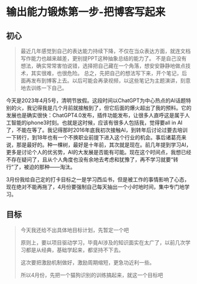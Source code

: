 # 输出能力锻炼第一步-把博客写起来

## 初心

> 最近几年感觉到自己的表达能力持续下降，不仅在当众表达方面，就连文档写作能力也越来越差，更别提PPT这种抽象总结的能力了。
> 不是自己没有想法，确实常常害怕说错，选择把自己藏在一个角落，想安安静静地做点技术，其实很难，也很危险。
> 总之，先把自己的想法写下来，开个笔记，后面再发布到博客上去。以后可能会再录视频，以这些笔记为主题演讲，刻意地去训练一下自己。

今天是2023年4月5号，清明节放假。这段时间以ChatGPT为中心热点的AI话题特别的火，我记得我是几个月前就接触到了，但它后面的爆火超出了我的预料。它的发展也是确实很快：ChatGPT4.0发布，插件功能发布，让很多人直呼这是属于人工智能的iphone3时刻。也就是这时候，应该有很多人包括我，觉得要all in AI了，不能在等了。我记得那时2016年底我初次接触AI，到转年后讨论过要去培训一下转行，到18年也有一个不换职业前提下进入这个行业的机会。事后诸葛亮来说，那是最好的。种一棵树，最好是十年前，其次就是现在。前几年提到学习AI，更多是讨论个人的优劣势，AI的大发展是否能有可能。现在这个时间点，我想已经不存在疑问了，且从个人角度也没有余地去考虑和犹豫了，再不学习就要“转行”了，被迫的那种——淘汰。

3月份我给自己定的打卡目标之一是学习西瓜书，但是被工作的事情影响了心态，现在绝对不能再拖了，4月份要强制自己每天抽出一个小时地时间，集中专门地学习。


## 目标

> 今天我还给不出具体地目标计划，先暂定一个吧
>
> 原则上，要以项目驱动学习，毕竟AI涉及的知识面实在太广了，以前几次学习都是从经典，基础学起来，都坚持不下去。
>
> 这次要把激励机制做好，激励周期缩短，更急功近利一些。
>
> 所以4月份，先把一个猫狗识别的训练搞起来，就这一个目标吧
